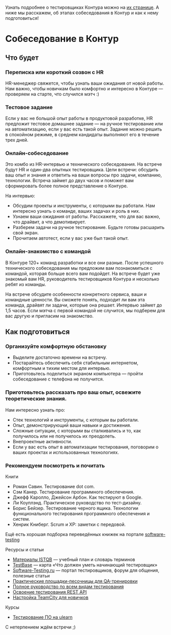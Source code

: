 Узнать подробнее о тестировщиках Контура можно на [их странице](https://tech.kontur.ru/qa). А ниже мы расскажем, об этапах собеседования в Контур и как к нему подготовиться!

# Собеседование в Контур

## Что будет
### Переписка или короткий созвон с HR
HR-менеджер свяжется, чтобы узнать ваши ожидания от новой работы. Нам важно, чтобы новичкам было комфортно и интересно в Контуре — проверяем на старте, что случился мэтч :)

### Тестовое задание
Если у вас не большой опыт работы в продуктовой разработке, HR предложит тестовое домашнее задание — на ручное тестирование или на автоматизацию, если у вас есть такой опыт. Задание можно решить в спокойном режиме, в среднем кандидаты выполняют его в течение трех дней.

### Онлайн-собеседование
Это комбо из HR-интервью и технического собеседования. На встрече будут HR и один-два опытных тестировщика. Цели встречи: обсудить ваш опыт и знания и ответить на ваши вопросы про задачи, компанию, технологии. Встреча займет до двух часов и поможет вам сформировать более полное представление о Контуре.

На интервью:
- Обсудим проекты и инструменты, с которыми вы работали. Нам интересно узнать о команде, ваших задачах и роль в них.
- Узнаем ваши ожидания от работы. Расскажете, что для вас важно, что драйвит, а что демотивирует.
- Разберем задачи на ручное тестирование. Будьте готовы расшарить свой экран.
- Прочитаем автотест, если у вас уже был такой опыт.

### Онлайн-знакомство с командой

В Контуре 120+ команд разработки и все они разные. После успешного технического собеседования мы предложим вам познакомиться с командой, которая больше всего вам подойдет. На встрече будет уже знакомый вам HR, руководитель тестировщиков Контура и несколько ребят из команды. 

На встрече обсудите особенности конкретного сервиса, ваши и командные ценности. Вы сможете понять, подходит ли вам эта команда, драйвят ли задачи, которые она решает. Интервью займет до 1,5 часов.
Если мэтча с первой командой не случится, мы подберем для вас другую и пригласим на знакомство.

## Как подготовиться
### Организуйте комфортную обстановку
- Выделите достаточно времени на встречу.
- Постарайтесь обеспечить себя стабильным интернетом, комфортным и тихим местом для интервью.
- Приготовьтесь поделиться экраном компьютера — пройти собеседование с телефона не получится.

### Приготовьтесь рассказать про ваш опыт, освежите теоретические знания. 
Нам интересно узнать про:
- Стек технологий и инструменты, с которым вы работали.
- Опыт, демонстрирующий ваши навыки и достижения.
- Сложные ситуации, с которыми вы сталкивались и то, как получилось или не получилось их преодолеть.
- Внепроектные активности.
- Если у вас есть опыт в автоматизации тестирования, поговорим о ваших проектах и использованных технологиях.

### Рекомендуем посмотреть и почитать
Книги
- Роман Савин. Тестирование dot com.
- Сэм Канер. Тестирование программного обеспечения.
- Джефф Каролло, Джейсон Арбон. Как тестируют в Google.
- Ли Коуплэнд. Практическое руководство по тест-дизайну.
- Борис Бейзер. Тестирование черного ящика. Технологии функционального тестирования программного обеспечения и систем.
- Хенрик Книберг. Scrum и XP: заметки с передовой.

Ещё есть хорошая подборка переведённых книжек на портале [software-testing](https://software-testing.ru/books/testing-books?layout=default)

Ресурсы и статьи

- [Материалы ISTQB](https://www.rstqb.org/ru/istqb-downloads.html) — учебный план и словарь терминов
- [TestBase](https://testbase.ru/) — карта «Что должен уметь начинающий тестировщик»
- [Software-Testing.ru](http://Software-Testing.ru) — портал тестировщиков, форум для общения, полезные статьи
- [Практические площадки-песочницы для QA-тренировки](https://habr.com/ru/articles/906152/)
- [Полное руководство по всем видам тестирования](https://habr.com/ru/companies/otus/articles/923480/) 
- [Освоение тестирования REST API](https://quality-lab.ru/blog/rest-api-testing/)
- [Настройка TeamCity для новичков](https://habr.com/ru/companies/skbkontur/articles/205402/)

Курсы
- [Тестирование ПО на ulearn](https://ulearn.me/Course/testing-2022/Znakomstvo_41b8e6be-7800-4c4a-9f5a-6f91dd8546cd)

С нетерпением ждём встречи ;)
